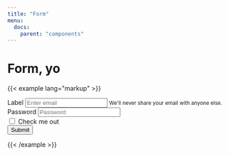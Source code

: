 ```yaml
---
title: "Form"
menu:
  docs:
    parent: "components"
---
```

# Form, yo

{{< example lang="markup" >}}
<form class="form">
  <div class="form-group">
    <label for="input1">Label</label>
    <input type="input1" class="form-control" id="input1" aria-describedby="emailHelp" placeholder="Enter email">
    <small id="emailHelp" class="form-text text-muted">We'll never share your email with anyone else.</small>
  </div>
  <div class="form-group">
    <label for="exampleInputPassword1">Password</label>
    <input type="password" class="form-control" id="exampleInputPassword1" placeholder="Password">
  </div>
  <div class="form-check">
    <label class="form-check-label">
      <input type="checkbox" class="form-check-input">
      Check me out
    </label>
  </div>
  <button type="submit" class="btn btn-primary">Submit</button>
</form>
{{< /example >}}
